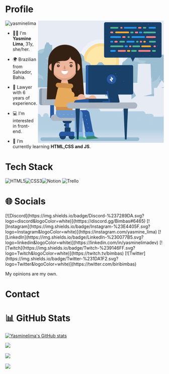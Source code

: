 <h1 align="left">Profile</h1> 

<img align="right" alt="Coding" width="400" src="/Media/woman.gif">   

<p align="left"> <img src="https://komarev.com/ghpvc/?username=yasminelima&label=Profile%20views&color=70A4FC&style=flat" alt="yasminelima" /> </p>

- 🙋‍♀️ I'm **Yasmine Lima**, 31y, she/her.
- 🌍 Brazilian from Salvador, Bahia. 
- 👔 Lawyer with 6 years of experience.

- 💻 I’m interested in front-end.
- 🌱 I’m currently learning **HTML,CSS and JS**.

<h1 align="left">Tech Stack</h1>

<p align="left">

![HTML5](https://img.shields.io/badge/html5-%23E34F26.svg?style=for-the-badge&logo=html5&logoColor=white)![CSS3](https://img.shields.io/badge/css3-%231572B6.svg?style=for-the-badge&logo=css3&logoColor=white)![Notion](https://img.shields.io/badge/Notion-%23000000.svg?style=for-the-badge&logo=notion&logoColor=white) ![Trello](https://img.shields.io/badge/Trello-%23026AA7.svg?style=for-the-badge&logo=Trello&logoColor=white)</p>

<h1 align="left">🌐 Socials</h1>

<p align="left">
[![Discord](https://img.shields.io/badge/Discord-%237289DA.svg?logo=discord&logoColor=white)](htttps://discord.gg/Bimbas#6465) [![Instagram](https://img.shields.io/badge/Instagram-%23E4405F.svg?logo=Instagram&logoColor=white)](https://instagram.com/yasmine_lima) [![LinkedIn](https://img.shields.io/badge/LinkedIn-%230077B5.svg?logo=linkedin&logoColor=white)](https://linkedin.com/in/yasminelimadev) [![Twitch](https://img.shields.io/badge/Twitch-%239146FF.svg?logo=Twitch&logoColor=white)](https://twitch.tv/bimbas) [![Twitter](https://img.shields.io/badge/Twitter-%231DA1F2.svg?logo=Twitter&logoColor=white)](https://twitter.com/biribimbas)</p>

<p align="left">My opinions are my own.</p>

<h1 align="left">Contact</h1>

<h1 align="left">📊 GitHub Stats</h1>

[![Yasminelima's GitHub stats](https://github-readme-stats.vercel.app/api?username=yasminelima&theme=tokyonight&show_icons=true)](https://github.com/yasminelima/yasminelima/blob/main/README.md)

![](https://github-readme-stats.vercel.app/api?username=yasminelima&theme=tokyonight&hide_border=false&include_all_commits=true&count_private=true)<br/>

![](https://github-readme-streak-stats.herokuapp.com/?user=yasminelima&theme=tokyonight&hide_border=false)<br/>

![](https://github-readme-stats.vercel.app/api/top-langs/?username=yasminelima&theme=tokyonight&hide_border=false&include_all_commits=true&count_private=true&layout=compact)